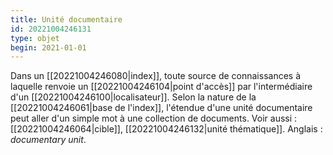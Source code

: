 ```yaml
---
title: Unité documentaire
id: 20221004246131
type: objet
begin: 2021-01-01
---
```


Dans un [[20221004246080|index]], toute source de connaissances à laquelle renvoie un [[20221004246104|point d'accès]] par l'intermédiaire d'un [[20221004246100|localisateur]]. Selon la nature de la [[20221004246061|base de l'index]], l'étendue d'une unité documentaire peut aller d'un simple mot à une collection de documents. Voir aussi : [[20221004246064|cible]], [[20221004246132|unité thématique]]. Anglais : *documentary unit*.
